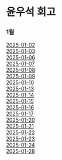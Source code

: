 # 윤우석 회고

### 1월
[2025-01-02](https://github.com/woosukYoon/softeer/blob/main/%ED%9A%8C%EA%B3%A0/250102%ED%9A%8C%EA%B3%A0.md)</br>
[2025-01-03](https://github.com/woosukYoon/softeer/blob/main/%ED%9A%8C%EA%B3%A0/250103%ED%9A%8C%EA%B3%A0.md)</br>
[2025-01-06](https://github.com/woosukYoon/softeer/blob/main/%ED%9A%8C%EA%B3%A0/250106%ED%9A%8C%EA%B3%A0.md)</br>
[2025-01-07](https://github.com/woosukYoon/softeer/blob/main/%ED%9A%8C%EA%B3%A0/250107%ED%9A%8C%EA%B3%A0.md)</br>
[2025-01-08](https://github.com/woosukYoon/softeer/blob/main/%ED%9A%8C%EA%B3%A0/250108%ED%9A%8C%EA%B3%A0.md)</br>
[2025-01-09](https://github.com/woosukYoon/softeer/blob/main/%ED%9A%8C%EA%B3%A0/250109%ED%9A%8C%EA%B3%A0.md)</br>
[2025-01-10](https://github.com/woosukYoon/softeer/blob/main/%ED%9A%8C%EA%B3%A0/250110%ED%9A%8C%EA%B3%A0.md)</br>
[2025-01-13](https://github.com/woosukYoon/softeer/blob/main/%ED%9A%8C%EA%B3%A0/250113%ED%9A%8C%EA%B3%A0.md)</br>
[2025-01-14](https://github.com/woosukYoon/softeer/blob/main/%ED%9A%8C%EA%B3%A0/250114%ED%9A%8C%EA%B3%A0.md)</br>
[2025-01-15](https://github.com/woosukYoon/softeer/blob/main/%ED%9A%8C%EA%B3%A0/250115%ED%9A%8C%EA%B3%A0.md)</br>
[2025-01-16](https://github.com/woosukYoon/softeer/blob/main/%ED%9A%8C%EA%B3%A0/250116%ED%9A%8C%EA%B3%A0.md)</br>
[2025-01-17](https://github.com/woosukYoon/softeer/blob/main/%ED%9A%8C%EA%B3%A0/250117%ED%9A%8C%EA%B3%A0.md)</br>
[2025-01-20](https://github.com/woosukYoon/softeer/blob/main/%ED%9A%8C%EA%B3%A0/250120%ED%9A%8C%EA%B3%A0.md)</br>
[2025-01-21](https://github.com/woosukYoon/softeer/blob/main/%ED%9A%8C%EA%B3%A0/250121%ED%9A%8C%EA%B3%A0.md)</br>
[2025-01-22](https://github.com/woosukYoon/softeer/blob/main/%ED%9A%8C%EA%B3%A0/250122%ED%9A%8C%EA%B3%A0.md)</br>
[2025-01-23](https://github.com/woosukYoon/softeer/blob/main/%ED%9A%8C%EA%B3%A0/250123%ED%9A%8C%EA%B3%A0.md)</br>
[2025-01-24](https://github.com/woosukYoon/softeer/blob/main/%ED%9A%8C%EA%B3%A0/250124%ED%9A%8C%EA%B3%A0.md)</br>
[2025-01-28](https://github.com/woosukYoon/softeer/blob/main/%ED%9A%8C%EA%B3%A0/250128%ED%9A%8C%EA%B3%A0.md)</br>

